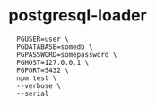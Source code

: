 # postgresql-loader

```
  PGUSER=user \
  PGDATABASE=somedb \
  PGPASSWORD=somepassword \
  PGHOST=127.0.0.1 \
  PGPORT=5432 \
  npm test \
  --verbose \
  --serial
```
